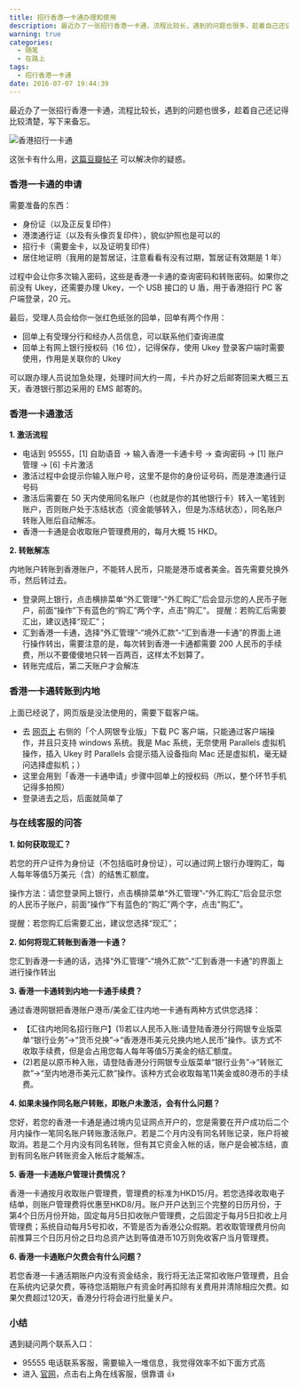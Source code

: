 ```yaml
---
title: 招行香港一卡通办理和使用
description: 最近办了一张招行香港一卡通，流程比较长，遇到的问题也很多，趁着自己还记得比较清楚，写下来备忘。
warning: true
categories:
  - 随笔
  - 在路上
tags:
  - 招行香港一卡通
date: 2016-07-07 19:44:39
---
```



最近办了一张招行香港一卡通，流程比较长，遇到的问题也很多，趁着自己还记得比较清楚，写下来备忘。

![香港招行一卡通](https://www.barretlee.com/blogimgs/2016/07/07/TB1oXtxKVXXXXXDXVXXXXXXXXXX-581-431.png)<!--<source src="//img.alicdn.com/tfs/TB1oXtxKVXXXXXDXVXXXXXXXXXX-581-431.png">-->

这张卡有什么用，[这篇豆瓣帖子](//www.douban.com/group/topic/36627938/) 可以解决你的疑惑。

<!--more-->

### 香港一卡通的申请

需要准备的东西：

- 身份证（以及正反复印件）
- 港澳通行证（以及有头像页复印件），貌似护照也是可以的
- 招行卡（需要金卡，以及证明复印件）
- 居住地证明（我用的是暂居证，注意看看有没有过期，暂居证有效期是 1 年）

过程中会让你多次输入密码，这些是香港一卡通的查询密码和转账密码。如果你之前没有 Ukey，还需要办理 Ukey，一个 USB 接口的 U 盾，用于香港招行 PC 客户端登录，20 元。

最后，受理人员会给你一张红色纸张的回单，回单有两个作用：

- 回单上有受理分行和经办人员信息，可以联系他们查询进度
- 回单上有网上银行授权码（16 位），记得保存，使用 Ukey 登录客户端时需要使用，作用是关联你的 Ukey

可以跟办理人员说加急处理，处理时间大约一周，卡片办好之后邮寄回来大概三五天，香港银行那边采用的 EMS 邮寄的。

### 香港一卡通激活

**1. 激活流程**

- 电话到 95555，[1] 自助语音 -> 输入香港一卡通卡号 -> 查询密码 -> [1] 账户管理 -> [6] 卡片激活
- 激活过程中会提示你输入账户号，这里不是你的身份证号码，而是港澳通行证号码
- 激活后需要在 50 天内使用同名账户（也就是你的其他银行卡）转入一笔钱到账户，否则账户处于冻结状态（资金能够转入，但是为冻结状态），同名账户转账入账后自动解冻。
- 香港一卡通是会收取账户管理费用的，每月大概 15 HKD。

**2. 转账解冻**

内地账户转账到香港账户，不能转人民币，只能是港币或者美金。首先需要兑换外币，然后转过去。

- 登录网上银行，点击横排菜单“外汇管理”-“外汇购汇”后会显示您的人民币子账户，前面“操作”下有蓝色的“购汇”两个字，点击"购汇"。
提醒：若购汇后需要汇出，建议选择“现汇”；
- 汇到香港一卡通，选择“外汇管理”-“境外汇款”-“汇到香港一卡通”的界面上进行操作转出，需要注意的是，每次转到香港一卡通都需要 200 人民币的手续费，所以不要傻傻地只转一百两百，这样太不划算了。
- 转账完成后，第二天账户才会解冻


### 香港一卡通转账到内地

上面已经说了，网页版是没法使用的，需要下载客户端。

- 去 [网页上](http://hb.cmbchina.com/) 右侧的「个人网银专业版」下载 PC 客户端，只能通过客户端操作，并且只支持 windows 系统。我是 Mac 系统，无奈使用 Parallels 虚拟机操作，插入 Ukey 时 Parallels 会提示插入设备指向 Mac 还是虚拟机，毫无疑问选择虚拟机；）
- 这里会用到「香港一卡通申请」步骤中回单上的授权码（所以，整个环节手机记得多拍照）
- 登录进去之后，后面就简单了

### 与在线客服的问答

**1. 如何获取现汇？**

若您的开户证件为身份证（不包括临时身份证），可以通过网上银行办理购汇，每人每年等值5万美元（含）的结售汇额度。

操作方法：请您登录网上银行，点击横排菜单“外汇管理”-“外汇购汇”后会显示您的人民币子账户，前面“操作”下有蓝色的“购汇”两个字，点击"购汇"。

提醒：若您购汇后需要汇出，建议您选择“现汇”；

**2. 如何将现汇转账到香港一卡通？**

您汇到香港一卡通的话，选择“外汇管理”-“境外汇款”-“汇到香港一卡通”的界面上进行操作转出

**3. 香港一卡通转到内地一卡通手续费？**

 通过香港网银把香港账户港币/美金汇往内地一卡通有两种方式供您选择：

- 【汇往内地同名招行账户】(1)若以人民币入账:请登陆香港分行网银专业版菜单“银行业务”→“货币兑换”→“香港港币美元兑换内地人民币”操作。该方式不收取手续费，但是会占用您每人每年等值5万美金的结汇额度。
- (2)若是以原币种入账，请登陆香港分行网银专业版菜单“银行业务”→“转账汇款”→“至内地港币美元汇款”操作。该种方式会收取每笔11美金或80港币的手续费。

**4. 如果未操作同名账户转账，即账户未激活，会有什么问题？**

您好，若您的香港一卡通是通过境内见证网点开户的，您是需要在开户成功后二个月内操作一笔同名账户转账激活账户。若是二个月内没有同名转账记录，账户将被取消。若是二个月内没有同名转账，但有其它资金入帐的话，账户是会被冻结，直到有同名账户转账资金入帐后才能解冻。

**5. 香港一卡通账户管理计费情况？**

香港一卡通按月收取账户管理费，管理费的标准为HKD15/月。若您选择收取电子结单，则账户管理费将优惠至HKD8/月。账户开户达到三个完整的日历月份，于第4个日历月份开始，固定每月5日扣收账户管理费，之后固定于每月5日扣收上月管理费；系统自动每月5号扣收，不管是否为香港公众假期。若收取管理费月份向前推算三个日历月份之日均总资产达到等值港币10万则免收客户当月管理费。

**6. 香港一卡通账户欠费会有什么问题？**

若您香港一卡通活期账户内没有资金结余，我行将无法正常扣收账户管理费，且会在系统内记录欠费，等待您活期账户有资金时再扣除有关费用并清除相应欠费。如果欠费超过120天，香港分行将会进行批量关户。


### 小结

遇到疑问两个联系入口：

- 95555 电话联系客服，需要输入一堆信息，我觉得效率不如下面方式高
- 进入 [官网](http://www.cmbchina.com/)，点击右上角在线客服，很靠谱 👍
